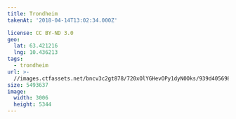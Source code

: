 ```yaml
---
title: Trondheim
takenAt: '2018-04-14T13:02:34.000Z'

license: CC BY-ND 3.0
geo:
  lat: 63.421216
  lng: 10.436213
tags:
  - trondheim
url: >-
  //images.ctfassets.net/bncv3c2gt878/720xOlYGHevOPy1dyN0Oks/939d405698b28614bb2d3d8048811251/trondheim_41447329992_o
size: 5493637
image:
  width: 3006
  height: 5344
---
```

